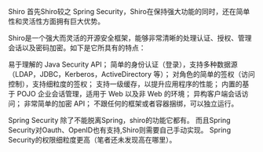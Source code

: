 Shiro
首先Shiro较之 Spring Security，Shiro在保持强大功能的同时，还在简单性和灵活性方面拥有巨大优势。

Shiro是一个强大而灵活的开源安全框架，能够非常清晰的处理认证、授权、管理会话以及密码加密。如下是它所具有的特点：

易于理解的 Java Security API；
简单的身份认证（登录），支持多种数据源（LDAP，JDBC，Kerberos，ActiveDirectory 等）；
对角色的简单的签权（访问控制），支持细粒度的签权；
支持一级缓存，以提升应用程序的性能；
内置的基于 POJO 企业会话管理，适用于 Web 以及非 Web 的环境；
异构客户端会话访问；
非常简单的加密 API；
不跟任何的框架或者容器捆绑，可以独立运行。
 

Spring Security
除了不能脱离Spring，shiro的功能它都有。
而且Spring Security对Oauth、OpenID也有支持,Shiro则需要自己手动实现。
Spring Security的权限细粒度更高（笔者还未发现高在哪里）。